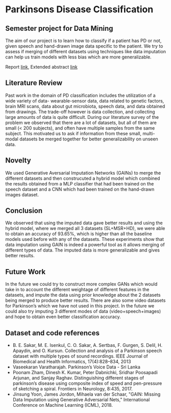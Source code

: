 # Parkinsons Disease Classification
## Semester project for Data Mining
The aim of our project is to learn how to classify if a patient has PD or not, given speech and hand-drawn image data specific to the patient. We try to assess if merging of different datasets using techniques like data imputation can help us train models with less bias which are more generalizable.

Report [link](https://github.com/Bhumika-Chopra/Parkinson-s-disease-Classification/blob/main/MTL782_Parkinsons_Bhumika_Hetvi.pdf), Extended abstract [link](https://github.com/Bhumika-Chopra/Parkinson-s-disease-Classification/blob/main/ExtendedAbstract_WiML_Parkinsons.pdf)

## Literature Review
Past work in the domain of PD classification includes the utilization of a wide variety of data- wearable-sensor data, data related to genetic factors, brain
MRI scans, data about gut microbiota, speech data, and data obtained from drawings. The trade-off however is data collection, and collecting large amounts of data is quite difficult. During our literature survey of the problem we observed that there are a lot of datasets, but all of them are small (< 200 subjects), and often have multiple samples from the same subject. This motivated us to ask if information from these small, multi-modal datasets be merged together for better generalizability on unseen data. 

## Novelty
We used Generative Aversarial Imputation Networks (GAINs) to merge the different datasets and then construcuted a hybrid model which combined the results obtained from a MLP classifier that had been trained on the speech dataset and a CNN which had been trained on the hand-drawn images dataset.

## Conclusion
We observed that using the imputed data gave better results and using the hybrid model, where we merged all 3 datasets (SL+MSR+HD), we were able to obtain an accuracy of 93.65%, which is higher than all the baseline models used before with any of the datasets. These experiments show that data imputation using GAIN is indeed a powerful tool as it allows merging of different types of data. The imputed data is more generalizable and gives better results.

## Future Work
In the future we could try to construct more complex GANs which would take in to account the different weightage of different features in the datasets, and impute the data using prior knowledge about the 2 datasets being merged to produce better results. There are also some video datasets for Parkinson’s which we have not used in this project. In the future we could also try imputing 3 different modes of data (video+speech+images) and hope to obtain even better classification accuracy.

## Dataset and code references
* B. E. Sakar, M. E. Isenkul, C. O. Sakar, A. Sertbas, F. Gurgen, S. Delil, H. Apaydin, and O. Kursun. Collection and
analysis of a Parkinson speech dataset with multiple types of sound recordings. IEEE Journal of Biomedical and Health Informatics,
17(4):828–834, 2013
* Vaseekaran Varatharajah. Parkinson’s Voice Data - Sri Lanka
* Poonam Zham, Dinesh K. Kumar, Peter Dabnichki, Sridhar Poosapadi Arjunan, and Sanjay Raghav. Distinguishing different stages of
parkinson’s disease using composite index of speed and pen-pressure of sketching a spiral. Frontiers in Neurology, 8:435, 2017.
* Jinsung Yoon, James Jordon, Mihaela van der Schaar, "GAIN: Missing Data Imputation using Generative Adversarial Nets,"
International Conference on Machine Learning (ICML), 2018.


